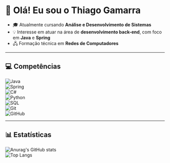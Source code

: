 # 👋 Olá! Eu sou o Thiago Gamarra

- 🎓 Atualmente cursando **Análise e Desenvolvimento de Sistemas**  
- 💡 Interesse em atuar na área de **desenvolvimento back-end**, com foco em **Java** e **Spring**  
- 🖧 Formação técnica em **Redes de Computadores**

---

## 💻 Competências  

![Java](https://img.shields.io/badge/Java-%23ED8B00.svg?style=for-the-badge&logo=openjdk&logoColor=white)  
![Spring](https://img.shields.io/badge/Spring-%236DB33F.svg?style=for-the-badge&logo=spring&logoColor=white)  
![C#](https://img.shields.io/badge/C%23-%23239120.svg?style=for-the-badge&logo=c-sharp&logoColor=white)  
![Python](https://img.shields.io/badge/Python-%233776AB.svg?style=for-the-badge&logo=python&logoColor=white)  
![SQL](https://img.shields.io/badge/SQL-%23025E8C.svg?style=for-the-badge&logo=database&logoColor=white)  
![Git](https://img.shields.io/badge/Git-%23F05032.svg?style=for-the-badge&logo=git&logoColor=white)  
![GitHub](https://img.shields.io/badge/GitHub-%23181717.svg?style=for-the-badge&logo=github&logoColor=white)  

---

## 📊 Estatísticas  

![Anurag's GitHub stats](https://github-readme-stats.vercel.app/api?username=69Faker&rank_icon=github&theme=midnight-purple&hide=prs,contribs)  
![Top Langs](https://github-readme-stats.vercel.app/api/top-langs/?username=69Faker&layout=compact&hide=nix&theme=midnight-purple)  
